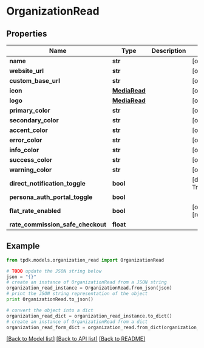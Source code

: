 # OrganizationRead



## Properties
Name | Type | Description | Notes
------------ | ------------- | ------------- | -------------
**name** | **str** |  | [optional] 
**website_url** | **str** |  | [optional] 
**custom_base_url** | **str** |  | [optional] 
**icon** | [**MediaRead**](MediaRead.md) |  | [optional] 
**logo** | [**MediaRead**](MediaRead.md) |  | [optional] 
**primary_color** | **str** |  | [optional] 
**secondary_color** | **str** |  | [optional] 
**accent_color** | **str** |  | [optional] 
**error_color** | **str** |  | [optional] 
**info_color** | **str** |  | [optional] 
**success_color** | **str** |  | [optional] 
**warning_color** | **str** |  | [optional] 
**direct_notification_toggle** | **bool** |  | [default to True]
**persona_auth_portal_toggle** | **bool** |  | 
**flat_rate_enabled** | **bool** |  | [optional] [readonly] 
**rate_commission_safe_checkout** | **float** |  | 

## Example

```python
from tpdk.models.organization_read import OrganizationRead

# TODO update the JSON string below
json = "{}"
# create an instance of OrganizationRead from a JSON string
organization_read_instance = OrganizationRead.from_json(json)
# print the JSON string representation of the object
print OrganizationRead.to_json()

# convert the object into a dict
organization_read_dict = organization_read_instance.to_dict()
# create an instance of OrganizationRead from a dict
organization_read_form_dict = organization_read.from_dict(organization_read_dict)
```
[[Back to Model list]](../README.md#documentation-for-models) [[Back to API list]](../README.md#documentation-for-api-endpoints) [[Back to README]](../README.md)


